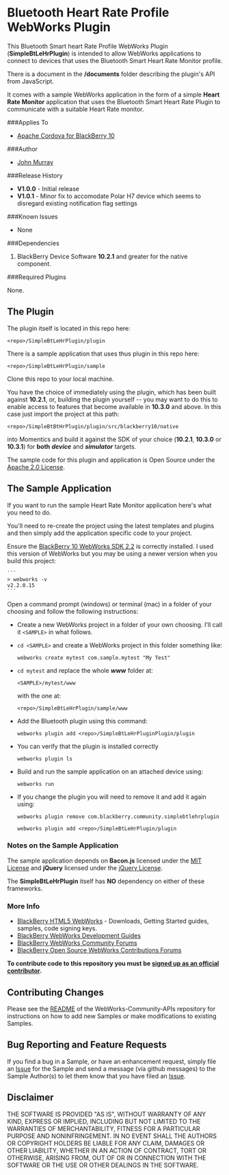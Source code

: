 # Bluetooth Heart Rate Profile WebWorks Plugin #


This Bluetooth Smart heart Rate Profile WebWorks Plugin (**SimpleBtLeHrPlugin**) is intended to allow  WebWorks applications to connect to devices that uses the Bluetooth Smart Heart Rate Monitor profile.

There is a document in the **/documents** folder describing the plugin's API from JavaScript.

It comes with a sample WebWorks application in the form of a simple **Heart Rate Monitor** application that uses the Bluetooth Smart Heart Rate Plugin to communicate with a suitable Heart Rate monitor.

###Applies To

* [Apache Cordova for BlackBerry 10](https://github.com/blackberry/cordova-blackberry/tree/master/blackberry10)

###Author

* [John Murray](https://github.com/jcmurray)

###Release History

* **V1.0.0** - Initial release
* **V1.0.1** - Minor fix to accomodate Polar H7 device which seems to disregard existing notification flag settings

###Known Issues

* None

###Dependencies

1. BlackBerry Device Software **10.2.1** and greater for the native component.

###Required Plugins

None.

## The Plugin ##

The plugin itself is located in this repo here:

	<repo>/SimpleBtLeHrPlugin/plugin

There is a sample application that uses thus plugin in this repo here:

	<repo>/SimpleBtLeHrPlugin/sample

Clone this repo to your local machine.

You have the choice of immediately using the plugin, which has been built against **10.2.1**, or, building the plugin yourself -- you may want to do this to enable access to features that become available in **10.3.0** and above. In this case just import the project at this path:

	<repo>/SimpleBtBtHrPlugin/plugin/src/blackberry10/native

into Momentics and build it against the SDK of your choice (**10.2.1**, **10.3.0** or **10.3.1**) for **both** ***device*** and ***simulator*** targets.

The sample code for this plugin and application is Open Source under 
the [Apache 2.0 License](http://www.apache.org/licenses/LICENSE-2.0.html).

## The Sample Application ##

If you want to run the sample Heart Rate Monitor application here's what you need to do.

You'll need to re-create the project using the latest templates and plugins and then simply add the application specific code to your project. 

Ensure the [BlackBerry 10 WebWorks SDK 2.2](https://developer.blackberry.com/html5/download/sdk) is correctly installed. I used this version of WebWorks but you may be using a newer version when you build this project: 

	```
	> webworks -v
	v2.2.0.15
	```

Open a command prompt (windows) or terminal (mac) in a folder of your choosing and follow the following instructions:

- Create a new WebWorks project in a folder of your own choosing. I'll call it `<SAMPLE>` in what follows.
- `cd <SAMPLE>` and create a WebWorks project in this folder something like:

	```
	webworks create mytest com.sample.mytest "My Test"
	```

- `cd mytest` and replace the whole ***www*** folder at:

	```
	<SAMPLE>/mytest/www
	```
	
	with the one at:

	```
	<repo>/SimpleBtLeHrPlugin/sample/www
	```

- Add the Bluetooth plugin using this command: 

	```
	webworks plugin add <repo>/SimpleBtLeHrPluginPlugin/plugin
	```	

- You can verify that the plugin is installed correctly

	```
	webworks plugin ls
	``` 

- Build and run the sample application on an attached device using:

	```
	webworks run
	```

- If you change the plugin you will need to remove it and add it again using:

	```
	webworks plugin remove com.blackberry.community.simplebtlehrplugin
	```
	```
	webworks plugin add <repo>/SimpleBtLeHrPlugin/plugin
	```	

### Notes on the Sample Application

The sample application depends on **Bacon.js** licensed under the [MIT License](http://opensource.org/licenses/MIT) and **jQuery** licensed under the [jQuery License](https://github.com/jquery/jquery/blob/master/LICENSE.txt).

The **SimpleBtLeHrPlugin** itself has **NO** dependency on either of these frameworks.

### More Info

* [BlackBerry HTML5 WebWorks](https://bdsc.webapps.blackberry.com/html5/) - Downloads, Getting Started guides, samples, code signing keys.
* [BlackBerry WebWorks Development Guides](https://bdsc.webapps.blackberry.com/html5/documentation)
* [BlackBerry WebWorks Community Forums](http://supportforums.blackberry.com/t5/Web-and-WebWorks-Development/bd-p/browser_dev)
* [BlackBerry Open Source WebWorks Contributions Forums](http://supportforums.blackberry.com/t5/BlackBerry-WebWorks/bd-p/ww_con)
 
**To contribute code to this repository you must be [signed up as an 
official contributor](http://blackberry.github.com/howToContribute.html).**

## Contributing Changes

Please see the [README](https://github.com/blackberry/WebWorks-Community-APIs/blob/master/README.md) of the WebWorks-Community-APIs repository for instructions on how to add new Samples or make modifications to existing Samples.

## Bug Reporting and Feature Requests

If you find a bug in a Sample, or have an enhancement request, simply file an [Issue](https://github.com/blackberry/WebWorks-Community-APIs/issues) for the Sample and send a message (via github messages) to the Sample Author(s) to let them know that you have filed an [Issue](https://github.com/blackberry/WebWorks-Community-APIs/issues).


## Disclaimer

THE SOFTWARE IS PROVIDED "AS IS", WITHOUT WARRANTY OF ANY KIND, EXPRESS OR IMPLIED, INCLUDING BUT NOT LIMITED TO THE WARRANTIES OF MERCHANTABILITY, FITNESS FOR A PARTICULAR PURPOSE AND NONINFRINGEMENT. IN NO EVENT SHALL THE AUTHORS OR COPYRIGHT HOLDERS BE LIABLE FOR ANY CLAIM, DAMAGES OR OTHER LIABILITY, WHETHER IN AN ACTION OF CONTRACT, TORT OR OTHERWISE, ARISING FROM, OUT OF OR IN CONNECTION WITH THE SOFTWARE OR THE USE OR OTHER DEALINGS IN THE SOFTWARE.

